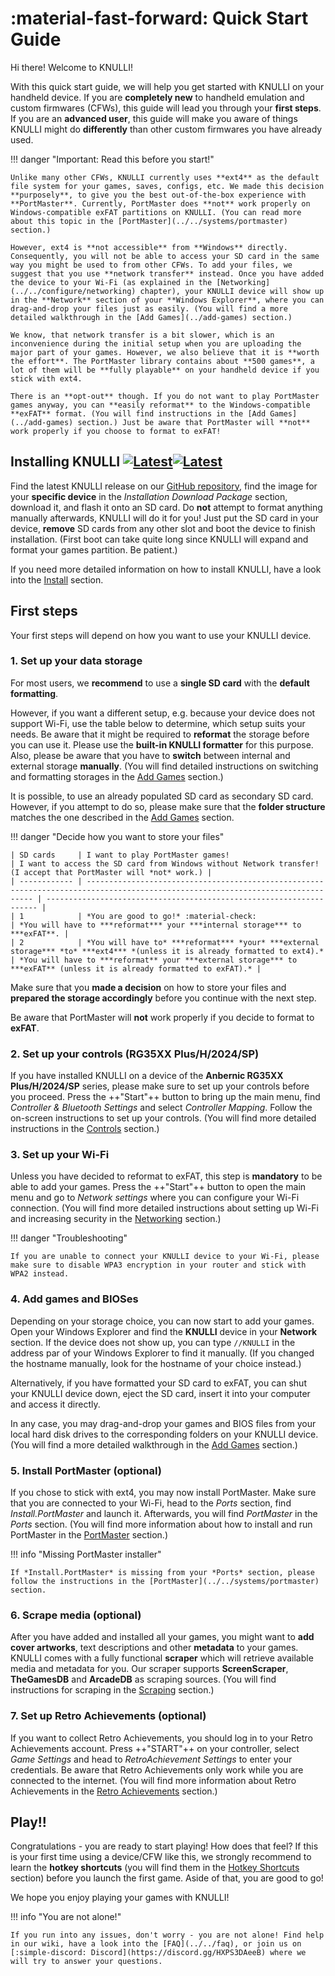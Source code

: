 # :material-fast-forward: Quick Start Guide

Hi there! Welcome to KNULLI!

With this quick start guide, we will help you get started with KNULLI on your handheld device. If you are **completely new** to handheld emulation and custom firmwares (CFWs), this guide will lead you through your **first steps**. If you are an **advanced user**, this guide will make you aware of things KNULLI might do **differently** than other custom firmwares you have already used.

!!! danger "Important: Read this before you start!"

    Unlike many other CFWs, KNULLI currently uses **ext4** as the default file system for your games, saves, configs, etc. We made this decision **purposely**, to give you the best out-of-the-box experience with **PortMaster**. Currently, PortMaster does **not** work properly on Windows-compatible exFAT partitions on KNULLI. (You can read more about this topic in the [PortMaster](../../systems/portmaster) section.)

    However, ext4 is **not accessible** from **Windows** directly. Consequently, you will not be able to access your SD card in the same way you might be used to from other CFWs. To add your files, we suggest that you use **network transfer** instead. Once you have added the device to your Wi-Fi (as explained in the [Networking](../../configure/networking) chapter), your KNULLI device will show up in the **Network** section of your **Windows Explorer**, where you can drag-and-drop your files just as easily. (You will find a more detailed walkthrough in the [Add Games](../add-games) section.)
    
    We know, that network transfer is a bit slower, which is an inconvenience during the initial setup when you are uploading the major part of your games. However, we also believe that it is **worth the effort**. The PortMaster library contains about **500 games**, a lot of them will be **fully playable** on your handheld device if you stick with ext4.

    There is an **opt-out** though. If you do not want to play PortMaster games anyway, you can **easily reformat** to the Windows-compatible **exFAT** format. (You will find instructions in the [Add Games](../add-games) section.) Just be aware that PortMaster will **not** work properly if you choose to format to exFAT!

## Installing KNULLI [![Latest](https://img.shields.io/github/release/knulli-cfw/distribution.svg?labelColor=111111&color=5998FF&label=Latest&style=flat#only-light)](https://github.com/knulli-cfw/distribution/releases/latest)[![Latest](https://img.shields.io/github/release/knulli-cfw/distribution.svg?labelColor=dddddd&color=5998FF&label=Latest&style=flat#only-dark)](https://github.com/knulli-cfw/distribution/releases/latest)

Find the latest KNULLI release on our [GitHub repository](https://github.com/knulli-cfw/distribution/releases/latest), find the image for your **specific device** in the *Installation Download Package* section, download it, and flash it onto an SD card. Do **not** attempt to format anything manually afterwards, KNULLI will do it for you! Just put the SD card in your device, **remove** SD cards from any other slot and boot the device to finish installation. (First boot can take quite long since KNULLI will expand and format your games partition. Be patient.)

If you need more detailed information on how to install KNULLI, have a look into the [Install](../install) section.

## First steps

Your first steps will depend on how you want to use your KNULLI device.

### 1. Set up your data storage

For most users, we **recommend** to use a **single SD card** with the **default formatting**.

However, if you want a different setup, e.g. because your device does not support Wi-Fi, use the table below to determine, which setup suits your needs. Be aware that it might be required to **reformat** the storage before you can use it. Please use the **built-in KNULLI formatter** for this purpose. Also, please be aware that you have to **switch** between internal and external storage **manually**. (You will find detailed instructions on switching and formatting storages in the [Add Games](../add-games) section.)

It is possible, to use an already populated SD card as secondary SD card. However, if you attempt to do so, please make sure that the **folder structure** matches the one described in the [Add Games](../add-games) section.

!!! danger "Decide how you want to store your files"

    | SD cards     | I want to play PortMaster games!                                                                                                 | I want to access the SD card from Windows without Network transfer! (I accept that PortMaster will *not* work.) |
    | ------------ | -------------------------------------------------------------------------------------------------------------------------------- | -------------------------------------------------------------------- |
    | 1            | *You are good to go!* :material-check:                                                                                           | *You will have to ***reformat*** your ***internal storage*** to ***exFAT**. |
    | 2            | *You will have to* ***reformat*** *your* ***external storage*** *to* ***ext4*** *(unless it is already formatted to ext4).*      | *You will have to ***reformat** your ***external storage*** to ***exFAT** (unless it is already formatted to exFAT).* |

Make sure that you **made a decision** on how to store your files and **prepared the storage accordingly** before you continue with the next step.

Be aware that PortMaster will **not** work properly if you decide to format to **exFAT**.

### 2. Set up your controls (RG35XX Plus/H/2024/SP)

If you have installed KNULLI on a device of the **Anbernic RG35XX Plus/H/2024/SP** series, please make sure to set up your controls before you proceed. Press the ++"Start"++ button to bring up the main menu, find *Controller & Bluetooth Settings* and select *Controller Mapping*. Follow the on-screen instructions to set up your controls. (You will find more detailed instructions in the [Controls](../../configure/controls) section.)

### 3. Set up your Wi-Fi

Unless you have decided to reformat to exFAT, this step is **mandatory** to be able to add your games. Press the ++"Start"++ button to open the main menu and go to *Network settings* where you can configure your Wi-Fi connection. (You will find more detailed instructions about setting up Wi-Fi and increasing security in the [Networking](../../configure/networking) section.)

!!! danger "Troubleshooting"

    If you are unable to connect your KNULLI device to your Wi-Fi, please make sure to disable WPA3 encryption in your router and stick with WPA2 instead.

### 4. Add games and BIOSes

Depending on your storage choice, you can now start to add your games. Open your Windows Explorer and find the **KNULLI** device in your **Network** section. If the device does not show up, you can type `//KNULLI` in the address par of your Windows Explorer to find it manually. (If you changed the hostname manually, look for the hostname of your choice instead.)

Alternatively, if you have formatted your SD card to exFAT, you can shut your KNULLI device down, eject the SD card, insert it into your computer and access it directly.

In any case, you may drag-and-drop your games and BIOS files from your local hard disk drives to the corresponding folders on your KNULLI device. (You will find a more detailed walkthrough in the [Add Games](../add-games) section.)

### 5. Install PortMaster (optional)

If you chose to stick with ext4, you may now install PortMaster. Make sure that you are connected to your Wi-Fi, head to the *Ports* section, find *Install.PortMaster* and launch it. Afterwards, you will find *PortMaster* in the *Ports* section. (You will find more information about how to install and run PortMaster in the [PortMaster](../../systems/portmaster) section.)

!!! info "Missing PortMaster installer"

    If *Install.PortMaster* is missing from your *Ports* section, please follow the instructions in the [PortMaster](../../systems/portmaster) section.

### 6. Scrape media (optional)

After you have added and installed all your games, you might want to **add cover artworks**, text descriptions and other **metadata** to your games. KNULLI comes with a fully functional **scraper** which will retrieve available media and metadata for you. Our scraper supports **ScreenScraper**, **TheGamesDB** and **ArcadeDB** as scraping sources. (You will find instructions for scraping in the [Scraping](../scraping) section.)

### 7. Set up Retro Achievements (optional)

If you want to collect Retro Achievements, you should log in to your Retro Achievements account. Press ++"START"++ on your controller, select *Game Settings* and head to *RetroAchievement Settings* to enter your credentials. Be aware that Retro Achievements only work while you are connected to the internet. (You will find more information about Retro Achievements in the  [Retro Achievements](../retro-achievements) section.)

## Play!!

Congratulations - you are ready to start playing! How does that feel? If this is your first time using a device/CFW like this, we strongly recommend to learn the **hotkey shortcuts** (you will find them in the [Hotkey Shortcuts](../hotkey-shortcuts) section) before you launch the first game. Aside of that, you are good to go!

We hope you enjoy playing your games with KNULLI!

!!! info "You are not alone!"

    If you run into any issues, don't worry - you are not alone! Find help in our wiki, have a look into the [FAQ](../../faq), or join us on [:simple-discord: Discord](https://discord.gg/HXPS3DAeeB) where we will try to answer your questions.
